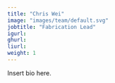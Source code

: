 ```yaml
---
title: "Chris Wei"
image: "images/team/default.svg"
jobtitle: "Fabrication Lead"
igurl: 
ghurl: 
liurl:
weight: 1
---
```


Insert bio here.